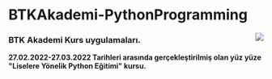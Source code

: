 # BTKAkademi-PythonProgramming

<img align="right" src="https://assets-btkakademi-gov-tr.akamaized.net/api/template/51/client/assets/img/logo.png">

### BTK Akademi Kurs uygulamaları.

**27.02.2022-27.03.2022 Tarihleri arasında gerçekleştirilmiş olan yüz yüze "Liselere Yönelik Python Eğitimi" kursu.**
